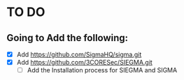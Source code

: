 # TO DO

## Going to Add the following:

- [X] Add https://github.com/SigmaHQ/sigma.git
- [X] Add https://github.com/3CORESec/SIEGMA.git
  - [ ] Add the Installation process for SIEGMA and SIGMA
